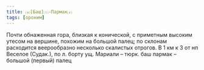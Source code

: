```yaml
---
title: ⒜[Баш]⒯-Пармак⒵
tags: [ороним]
---
```


Почти обнаженная гора, близкая к конической, с приметным высоким утесом на
вершине, похожим на большой палец; по склонам расходится веерообразно несколько
скалистых отрогов. В 1 км к З от нп Веселое (Судак.), по л. борту ущ. Мариали –
тюрк. баш пармак – большой (первый) палец
